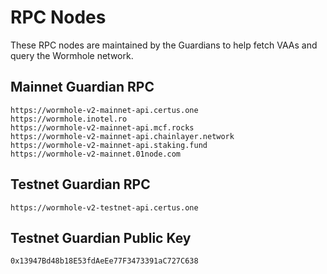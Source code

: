 # RPC Nodes

These RPC nodes are maintained by the Guardians to help fetch VAAs and query the Wormhole network.


## Mainnet Guardian RPC
```
https://wormhole-v2-mainnet-api.certus.one
https://wormhole.inotel.ro
https://wormhole-v2-mainnet-api.mcf.rocks
https://wormhole-v2-mainnet-api.chainlayer.network
https://wormhole-v2-mainnet-api.staking.fund
https://wormhole-v2-mainnet.01node.com
```

## Testnet Guardian RPC
```
https://wormhole-v2-testnet-api.certus.one
```

## Testnet Guardian Public Key
```
0x13947Bd48b18E53fdAeEe77F3473391aC727C638
```
